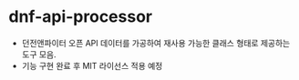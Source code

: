 # dnf-api-processor
- 던전앤파이터 오픈 API 데이터를 가공하여 재사용 가능한 클래스 형태로 제공하는 도구 모음.
- 기능 구현 완료 후 MIT 라이선스 적용 예정
